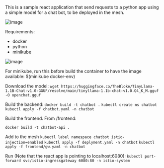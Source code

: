 This is a sample react application that send requests to a python app using a simple model for a chat bot, to be deployed in the mesh. 

![image](https://github.com/user-attachments/assets/66c837c8-35da-4591-96ef-2f58b52295fd)

Requirements: 
- docker
- python
- minikube 

![image](https://github.com/user-attachments/assets/cfbc76eb-1cdf-4eb3-9a50-66c8d684ac7d)

For minikube, run this before build the container to have the image available:
$(minikube docker-env)

Download the model: 
`wget https://huggingface.co/TheBloke/TinyLlama-1.1B-Chat-v1.0-GGUF/resolve/main/tinyllama-1.1b-chat-v1.0.Q4_K_M.gguf -O openchat.gguf`

Build the backend:
`docker build -t chatbot .`
`kubectl create ns chatbot`
`kubectl apply -f chatbot.yaml -n chatbot`

Build the frontend. From /frontend: 

`docker build -t chatbot-api .`

Add to the mesh
`kubectl label namespace chatbot istio-injection=enabled`
`kubectl apply -f deplyment.yaml -n chatbot`
`kubectl apply -f frontend/gw.yaml -n chatbot`


Run (Note that the react app is pointing to localhost:6080): 
`kubectl port-forward svc/istio-ingressgateway 6080:80 -n istio-system`

